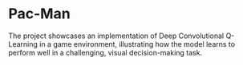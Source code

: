 # Pac-Man
The project showcases an implementation of Deep Convolutional Q-Learning in a game environment, illustrating how the model learns to perform well in a challenging, visual decision-making task.
